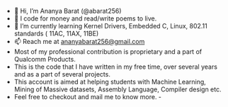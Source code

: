 - 👋 Hi, I’m Ananya Barat (@abarat256) 
- 👀 I code for money and read/write poems to live. 
- 🌱 I’m currently learning Kernel Drivers, Embedded C, Linux, 802.11 standards ( 11AC, 11AX, 11BE)
- 📫 Reach me at ananyabarat256@gmail.com
- Most of my professional contribution is proprietary and a part of Qualcomm Products. 
- This is the code that I have written in my free time, over several years and as a part of several projects.
- This account is aimed at helping students with Machine Learning, Mining of Massive datasets, Assembly Language, Compiler design etc. 
- Feel free to checkout and mail me to know more. -
<!---
abarat256/abarat256 is a ✨ special ✨ repository because its `README.md` (this file) appears on your GitHub profile.
You can click the Preview link to take a look at your changes.
--->
